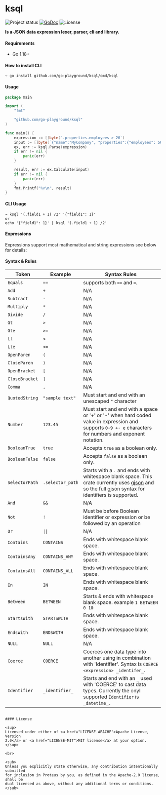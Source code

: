 ksql
=====
![Project status](https://img.shields.io/badge/version-0.4.0-green.svg)
[![GoDoc](https://godoc.org/github.com/go-playground/ksql?status.svg)](https://pkg.go.dev/github.com/go-playground/ksql)
![License](https://img.shields.io/dub/l/vibe-d.svg)

**Is a JSON data expression lexer, parser, cli and library.**

#### Requirements
- Go 1.18+

#### How to install CLI
```shell
~ go install github.com/go-playground/ksql/cmd/ksql
```

#### Usage
```go
package main

import (
	"fmt"

	"github.com/go-playground/ksql"
)

func main() {
	expression := []byte(`.properties.employees > 20`)
	input := []byte(`{"name":"MyCompany", "properties":{"employees": 50}`)
	ex, err := ksql.Parse(expression)
	if err != nil {
		panic(err)
	}

	result, err := ex.Calculate(input)
	if err != nil {
		panic(err)
	}
	fmt.Printf("%v\n", result)
}
```

#### CLI Usage
```shell
~ ksql '(.field1 + 1) /2' '{"field1": 1}'
or
echo '{"field1": 1}' | ksql '(.field1 + 1) /2'
```

#### Expressions
Expressions support most mathematical and string expressions see below for details:

#### Syntax & Rules

| Token          | Example                  | Syntax Rules                                                                                                                                                                              |
|----------------|--------------------------|-------------------------------------------------------------------------------------------------------------------------------------------------------------------------------------------|
| `Equals`       | `==`                     | supports both `==` and `=`.                                                                                                                                                               |
| `Add`          | `+`                      | N/A                                                                                                                                                                                       |
| `Subtract`     | `-`                      | N/A                                                                                                                                                                                       |
| `Multiply`     | `*`                      | N/A                                                                                                                                                                                       |
| `Divide`       | `/`                      | N/A                                                                                                                                                                                       |
| `Gt`           | `>`                      | N/A                                                                                                                                                                                       |
| `Gte`          | `>=`                     | N/A                                                                                                                                                                                       |
| `Lt`           | `<`                      | N/A                                                                                                                                                                                       |
| `Lte`          | `<=`                     | N/A                                                                                                                                                                                       |
| `OpenParen`    | `(`                      | N/A                                                                                                                                                                                       |
| `CloseParen`   | `)`                      | N/A                                                                                                                                                                                       |
| `OpenBracket`  | `[`                      | N/A                                                                                                                                                                                       |
| `CloseBracket` | `]`                      | N/A                                                                                                                                                                                       |
| `Comma`        | `,`                      | N/A                                                                                                                                                                                       |
| `QuotedString` | `"sample text"`          | Must start and end with an unescaped `"` character                                                                                                                                        |
| `Number`       | ` 123.45 `               | Must start and end with a space or '+' or '-' when hard coded value in expression and supports `0-9 +- e` characters for numbers and exponent notation.                                   |
| `BooleanTrue`  | `true`                   | Accepts `true` as a boolean only.                                                                                                                                                         |
| `BooleanFalse` | `false`                  | Accepts `false` as a boolean only.                                                                                                                                                        |
| `SelectorPath` | `.selector_path`         | Starts with a `.` and ends with whitespace blank space. This crate currently uses [gjson](https://github.com/tidwall/gjson.rs) and so the full gjson syntax for identifiers is supported. |
| `And`          | `&&`                     | N/A                                                                                                                                                                                       |
| `Not`          | `!`                      | Must be before Boolean identifier or expression or be followed by an operation                                                                                                            |
| `Or`           | <code>&vert;&vert;<code> | N/A                                                                                                                                                                                       |
| `Contains`     | `CONTAINS `              | Ends with whitespace blank space.                                                                                                                                                         |
| `ContainsAny`  | `CONTAINS_ANY `          | Ends with whitespace blank space.                                                                                                                                                         |
| `ContainsAll`  | `CONTAINS_ALL `          | Ends with whitespace blank space.                                                                                                                                                         |
| `In`           | `IN `                    | Ends with whitespace blank space.                                                                                                                                                         |
| `Between`      | ` BETWEEN `              | Starts & ends with whitespace blank space. example `1 BETWEEN 0 10`                                                                                                                       |
| `StartsWith`   | `STARTSWITH `            | Ends with whitespace blank space.                                                                                                                                                         |
| `EndsWith`     | `ENDSWITH `              | Ends with whitespace blank space.                                                                                                                                                         |
| `NULL`         | `NULL`                   | N/A                                                                                                                                                                                       |
| `Coerce`       | `COERCE`                 | Coerces one data type into another using in combination with 'Identifier'. Syntax is `COERCE <expression> _identifer_`.                                                                   |
| `Identifier`   | `_identifier_`           | Starts and end with an `_` used with 'COERCE' to cast data types. Currently the onyl supported `Identifier` is `_datetime_`.                                                              |



```

#### License

<sup>
Licensed under either of <a href="LICENSE-APACHE">Apache License, Version
2.0</a> or <a href="LICENSE-MIT">MIT license</a> at your option.
</sup>

<br>

<sub>
Unless you explicitly state otherwise, any contribution intentionally submitted
for inclusion in Proteus by you, as defined in the Apache-2.0 license, shall be
dual licensed as above, without any additional terms or conditions.
</sub>
